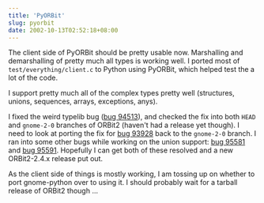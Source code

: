 ```yaml
---
title: 'PyORBit'
slug: pyorbit
date: 2002-10-13T02:52:18+08:00
---
```


The client side of PyORBit should be pretty usable now. Marshalling and
demarshalling of pretty much all types is working well. I ported most of
`test/everything/client.c` to Python using PyORBit, which helped test
the a lot of the code.

I support pretty much all of the complex types pretty well (structures,
unions, sequences, arrays, exceptions, anys).

I fixed the weird typelib bug ([bug
94513](http://bugzilla.gnome.org/show_bug.cgi?id=94513)), and checked
the fix into both `HEAD` and `gnome-2-0` branches of ORBit2 (haven\'t
had a release yet though). I need to look at porting the fix for [bug
93928](http://bugzilla.gnome.org/show_bug.cgi?id=93928) back to the
`gnome-2-0` branch. I ran into some other bugs while working on the
union support: [bug
95581](http://bugzilla.gnome.org/show_bug.cgi?id=95581) and [bug
95591](http://bugzilla.gnome.org/show_bug.cgi?id=95591). Hopefully I can
get both of these resolved and a new ORBit2-2.4.x release put out.

As the client side of things is mostly working, I am tossing up on
whether to port gnome-python over to using it. I should probably wait
for a tarball release of ORBit2 though \...
